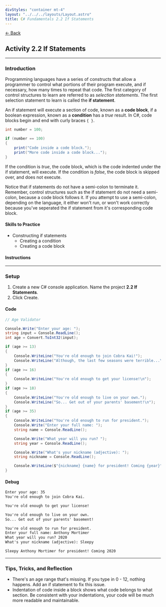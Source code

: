 ```yaml
---
divStyles: "container mt-4"
layout: "../../../layouts/Layout.astro"
title: C# Fundamentals 2.2 If Statements
---
```


[← Back](/c-sharp-fundamentals/)

## Activity 2.2 If Statements

---

### Introduction

Programming languages have a series of constructs that allow a programmer to control what portions of their program execute, and if necessary, how many times to repeat that code. The first category of control structures to learn are referred to as _selection statements_. The first selection statement to learn is called the **if statement**.

An if statement will execute a section of code, known as a **code block**, if a boolean expression, known as a **condition** has a _true_ result. In C#, code blocks begin and end with curly braces `{ }`.

```cs
int number = 100;

if (number == 100)
{
    print("Code inside a code block.");
    print("More code inside a code block...");
}
```

If the condition is _true_, the code block, which is the code indented under the if statement, will execute. If the condition is _false_, the code block is skipped over, and does not execute.

Notice that if statements do not have a semi-colon to terminate it. Remember, control structures such as the if statement do not need a semi-colon, because a code block follows it. If you attempt to use a semi-colon, depending on the language, it either won't run, or won't work correctly because you've seperated the if statement from it's corresponding code block.

#### Skills to Practice

- Constructing if statements
  - Creating a condition
  - Creating a code block

#### Instructions

---

### Setup

1. Create a new C# console application. Name the project **2.2 If Statements**.
2. Click Create.

#### Code

```cs
// Age Validator

Console.Write("Enter your age: ");
string input = Console.ReadLine();
int age = Convert.ToInt32(input);

if (age >= 13)
{
    Console.WriteLine("You're old enough to join Cobra Kai!");
    Console.WriteLine("Although, the last few seasons were terrible...\n");
}
if (age >= 16)
{
    Console.WriteLine("You're old enough to get your license!\n");
}
if (age >= 18)
{
    Console.WriteLine("You're old enough to live on your own.");
    Console.WriteLine("So... Get out of your parents' basement!\n");
}
if (age >= 35)
{
    Console.WriteLine("You're old enough to run for president.");
    Console.Write("Enter your full name: ");
    string name = Console.ReadLine();

    Console.Write("What year will you run? ");
    string year = Console.ReadLine();

    Console.Write("What's your nickname (adjective): ");
    string nickname = Console.ReadLine();

    Console.WriteLine($"{nickname} {name} for president! Coming {year}");
}
```

#### Debug

```txt
Enter your age: 35
You're old enough to join Cobra Kai.

You're old enough to get your license!

You're old enough to live on your own.
So... Get out of your parents' basement!

You're old enough to run for president.
Enter your full name: Anthony Mortimer
What year will you run? 2020
What's your nickname (adjective): Sleepy

Sleepy Anthony Mortimer for president! Coming 2020
```

---

### Tips, Tricks, and Reflection

- There's an age range that's missing. If you type in 0 - 12, nothing happens. Add an if statement to fix this issue.
- Indentation of code inside a block shows what code belongs to what section. Be consistent with your indentations, your code will be much more readable and maintainable.
